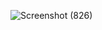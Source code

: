 ![Screenshot (826)](https://github.com/user-attachments/assets/4e5da884-333d-4ea3-aff7-f2948ab7bab7)
